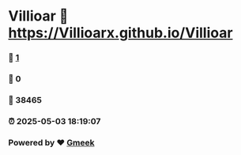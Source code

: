 # Villioar :link: https://Villioarx.github.io/Villioar 
### :page_facing_up: [1](https://Villioarx.github.io/Villioar/tag.html) 
### :speech_balloon: 0 
### :hibiscus: 38465 
### :alarm_clock: 2025-05-03 18:19:07 
### Powered by :heart: [Gmeek](https://github.com/Meekdai/Gmeek)
